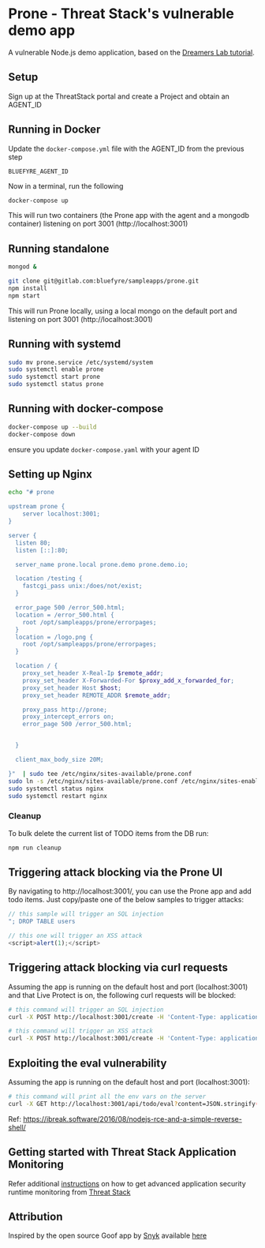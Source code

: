 # Prone - Threat Stack's vulnerable demo app

A vulnerable Node.js demo application, based on the [Dreamers Lab tutorial](http://dreamerslab.com/blog/en/write-a-todo-list-with-express-and-mongodb/).

## Setup
Sign up at the ThreatStack portal and create a Project and obtain an AGENT_ID

## Running in Docker
Update the  `docker-compose.yml` file with the AGENT_ID from the previous step
```
BLUEFYRE_AGENT_ID
```

Now in a terminal, run the following
```bash
docker-compose up
```
This will run two containers (the Prone app with the agent and a mongodb container) listening on port 3001 (http://localhost:3001)

## Running standalone
```bash
mongod &

git clone git@gitlab.com:bluefyre/sampleapps/prone.git
npm install
npm start
```
This will run Prone locally, using a local mongo on the default port and listening on port 3001 (http://localhost:3001)

## Running with systemd
```bash
sudo mv prone.service /etc/systemd/system
sudo systemctl enable prone
sudo systemctl start prone
sudo systemctl status prone
```

## Running with docker-compose
```bash
docker-compose up --build
docker-compose down
```
ensure you update `docker-compose.yaml` with your agent ID

## Setting up Nginx
```bash
echo "# prone

upstream prone {
    server localhost:3001;
}

server {
  listen 80;
  listen [::]:80;

  server_name prone.local prone.demo prone.demo.io;

  location /testing {
    fastcgi_pass unix:/does/not/exist;
  }

  error_page 500 /error_500.html;
  location = /error_500.html {
    root /opt/sampleapps/prone/errorpages;
  }
  location = /logo.png {
    root /opt/sampleapps/prone/errorpages;
  }

  location / {
    proxy_set_header X-Real-Ip $remote_addr;
    proxy_set_header X-Forwarded-For $proxy_add_x_forwarded_for;
    proxy_set_header Host $host;
    proxy_set_header REMOTE_ADDR $remote_addr;

    proxy_pass http://prone;
    proxy_intercept_errors on;
    error_page 500 /error_500.html;


  }

  client_max_body_size 20M;

}"  | sudo tee /etc/nginx/sites-available/prone.conf
sudo ln -s /etc/nginx/sites-available/prone.conf /etc/nginx/sites-enabled/prone.conf
sudo systemctl status nginx
sudo systemctl restart nginx
```

### Cleanup
To bulk delete the current list of TODO items from the DB run:
```bash
npm run cleanup
```

## Triggering attack blocking via the Prone UI
By navigating to http://localhost:3001/, you can use the Prone app and add todo items.
Just copy/paste one of the below samples to trigger attacks:
```javascript
// this sample will trigger an SQL injection
"; DROP TABLE users
```
```javascript
// this one will trigger an XSS attack
<script>alert(1);</script>
```

## Triggering attack blocking via curl requests
Assuming the app is running on the default host and port (localhost:3001) and that Live Protect is on, the following curl requests will be blocked:
```bash
# this command will trigger an SQL injection
curl -X POST http://localhost:3001/create -H 'Content-Type: application/json' -d '{"content": "\"; DROP TABLE users"}'
```
```bash
# this command will trigger an XSS attack
curl -X POST http://localhost:3001/create -H 'Content-Type: application/json' -d '{"content": "<script>alert(1);</script>"}'
```

## Exploiting the eval vulnerability
Assuming the app is running on the default host and port (localhost:3001):
```bash
# this command will print all the env vars on the server
curl -X GET http://localhost:3001/api/todo/eval?content=JSON.stringify(process.env)
```
Ref: https://ibreak.software/2016/08/nodejs-rce-and-a-simple-reverse-shell/

## Getting started with Threat Stack Application Monitoring
Refer additional [instructions](https://threatstack.zendesk.com/hc/en-us/articles/360026744372) on how to get advanced application security runtime monitoring from [Threat Stack](https://www.threatstack.com)

## Attribution
Inspired by the open source Goof app by [Snyk](snyk.io) available [here](https://github.com/snyk/goof)
